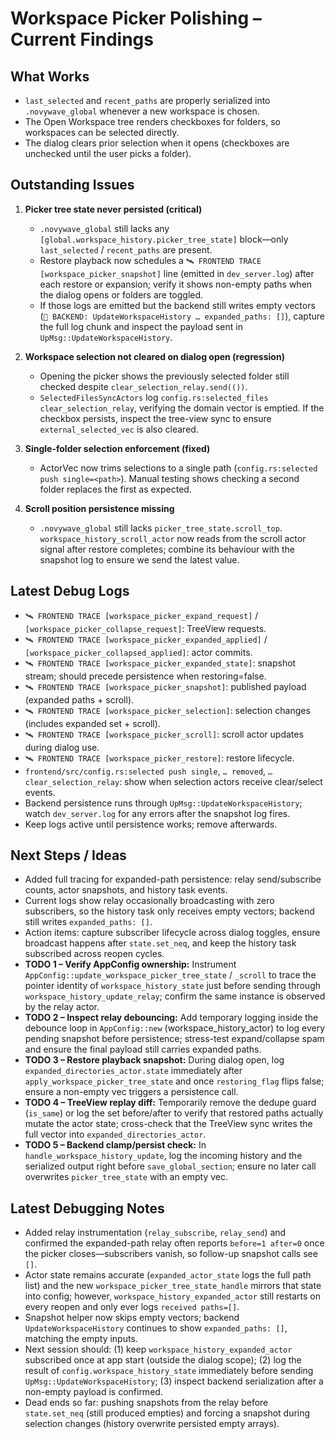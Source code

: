# Workspace Picker Polishing – Current Findings

## What Works
- `last_selected` and `recent_paths` are properly serialized into `.novywave_global` whenever a new workspace is chosen.
- The Open Workspace tree renders checkboxes for folders, so workspaces can be selected directly.
- The dialog clears prior selection when it opens (checkboxes are unchecked until the user picks a folder).

## Outstanding Issues

1. **Picker tree state never persisted (critical)**
   - `.novywave_global` still lacks any `[global.workspace_history.picker_tree_state]` block—only `last_selected` / `recent_paths` are present.
   - Restore playback now schedules a `🛰️ FRONTEND TRACE [workspace_picker_snapshot]` line (emitted in `dev_server.log`) after each restore or expansion; verify it shows non-empty paths when the dialog opens or folders are toggled.
   - If those logs are emitted but the backend still writes empty vectors (`🔧 BACKEND: UpdateWorkspaceHistory … expanded_paths: []`), capture the full log chunk and inspect the payload sent in `UpMsg::UpdateWorkspaceHistory`.

2. **Workspace selection not cleared on dialog open (regression)**
   - Opening the picker shows the previously selected folder still checked despite `clear_selection_relay.send(())`.
   - `SelectedFilesSyncActors` log `config.rs:selected_files clear_selection_relay`, verifying the domain vector is emptied. If the checkbox persists, inspect the tree-view sync to ensure `external_selected_vec` is also cleared.

3. **Single-folder selection enforcement (fixed)**
   - ActorVec now trims selections to a single path (`config.rs:selected push single=<path>`). Manual testing shows checking a second folder replaces the first as expected.

4. **Scroll position persistence missing**
   - `.novywave_global` still lacks `picker_tree_state.scroll_top`. `workspace_history_scroll_actor` now reads from the scroll actor signal after restore completes; combine its behaviour with the snapshot log to ensure we send the latest value.

## Latest Debug Logs
- `🛰️ FRONTEND TRACE [workspace_picker_expand_request]` / `[workspace_picker_collapse_request]`: TreeView requests.
- `🛰️ FRONTEND TRACE [workspace_picker_expanded_applied]` / `[workspace_picker_collapsed_applied]`: actor commits.
- `🛰️ FRONTEND TRACE [workspace_picker_expanded_state]`: snapshot stream; should precede persistence when restoring=false.
- `🛰️ FRONTEND TRACE [workspace_picker_snapshot]`: published payload (expanded paths + scroll).
- `🛰️ FRONTEND TRACE [workspace_picker_selection]`: selection changes (includes expanded set + scroll).
- `🛰️ FRONTEND TRACE [workspace_picker_scroll]`: scroll actor updates during dialog use.
- `🛰️ FRONTEND TRACE [workspace_picker_restore]`: restore lifecycle.
- `frontend/src/config.rs:selected push single`, `… removed`, `… clear_selection_relay`: show when selection actors receive clear/select events.
- Backend persistence runs through `UpMsg::UpdateWorkspaceHistory`; watch `dev_server.log` for any errors after the snapshot log fires.
- Keep logs active until persistence works; remove afterwards.

## Next Steps / Ideas
- Added full tracing for expanded-path persistence: relay send/subscribe counts, actor snapshots, and history task events.
- Current logs show relay occasionally broadcasting with zero subscribers, so the history task only receives empty vectors; backend still writes `expanded_paths: []`.
- Action items: capture subscriber lifecycle across dialog toggles, ensure broadcast happens after `state.set_neq`, and keep the history task subscribed across reopen cycles.
- **TODO 1 – Verify AppConfig ownership:** Instrument `AppConfig::update_workspace_picker_tree_state` / `_scroll` to trace the pointer identity of `workspace_history_state` just before sending through `workspace_history_update_relay`; confirm the same instance is observed by the relay actor.
- **TODO 2 – Inspect relay debouncing:** Add temporary logging inside the debounce loop in `AppConfig::new` (workspace_history_actor) to log every pending snapshot before persistence; stress-test expand/collapse spam and ensure the final payload still carries expanded paths.
- **TODO 3 – Restore playback snapshot:** During dialog open, log `expanded_directories_actor.state` immediately after `apply_workspace_picker_tree_state` and once `restoring_flag` flips false; ensure a non-empty vec triggers a persistence call.
- **TODO 4 – TreeView replay diff:** Temporarily remove the dedupe guard (`is_same`) or log the set before/after to verify that restored paths actually mutate the actor state; cross-check that the TreeView sync writes the full vector into `expanded_directories_actor`.
- **TODO 5 – Backend clamp/persist check:** In `handle_workspace_history_update`, log the incoming history and the serialized output right before `save_global_section`; ensure no later call overwrites `picker_tree_state` with an empty vec.

## Latest Debugging Notes
- Added relay instrumentation (`relay_subscribe`, `relay_send`) and confirmed the expanded-path relay often reports `before=1 after=0` once the picker closes—subscribers vanish, so follow-up snapshot calls see `[]`.
- Actor state remains accurate (`expanded_actor_state` logs the full path list) and the new `workspace_picker_tree_state_handle` mirrors that state into config; however, `workspace_history_expanded_actor` still restarts on every reopen and only ever logs `received paths=[]`.
- Snapshot helper now skips empty vectors; backend `UpdateWorkspaceHistory` continues to show `expanded_paths: []`, matching the empty inputs.
- Next session should: (1) keep `workspace_history_expanded_actor` subscribed once at app start (outside the dialog scope); (2) log the result of `config.workspace_history_state` immediately before sending `UpMsg::UpdateWorkspaceHistory`; (3) inspect backend serialization after a non-empty payload is confirmed.
- Dead ends so far: pushing snapshots from the relay before `state.set_neq` (still produced empties) and forcing a snapshot during selection changes (history overwrite persisted empty arrays).
